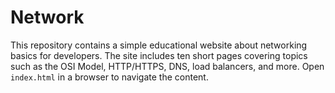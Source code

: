 # Network

This repository contains a simple educational website about networking basics for developers. The site includes ten short pages covering topics such as the OSI Model, HTTP/HTTPS, DNS, load balancers, and more. Open `index.html` in a browser to navigate the content.
